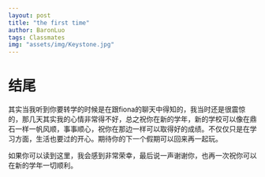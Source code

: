 ```yaml
---
layout: post
title: "the first time"
author: BaronLuo
tags: Classmates
img: "assets/img/Keystone.jpg"
---
```

# 结尾
其实当我听到你要转学的时候是在跟fiona的聊天中得知的，我当时还是很震惊的，那几天其实我的心情非常得不好，总之祝你在新的学年，新的学校可以像在鼎石一样一帆风顺，事事顺心，祝你在那边一样可以取得好的成绩。不仅仅只是在学习方面，生活也要过的开心。期待你的下一个假期可以回来再一起玩。

如果你可以读到这里，我会感到非常荣幸，最后说一声谢谢你，也再一次祝你可以在新的学年一切顺利。


